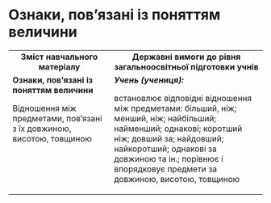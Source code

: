 # Ознаки, пов’язані із поняттям величини

<table>
  <tr>
    <td width="40%" align="center"><b>Зміст навчального матеріалу<b></td>
    <td width="60%" align="center"><b>Державні вимоги до рівня загальноосвітньої підготовки учнів</b></td>
  </tr>
  <tr>
    <td width="40%" style="vertical-align:top !important;"><b>Ознаки, пов’язані із поняттям величини</b>
<p>Відношення між предметами, пов’язані з їх довжиною, висотою, товщиною</td>
    <td width="60%" style:="vertical-align:top !important"><i><b>Учень (учениця):</b></i>
<p>встановлює відповідні відношення між предметами: більший, ніж; менший, ніж; найбільший; найменший; однакові; коротший ніж; довший за; найдовший; найкоротший; однакові за довжиною та ін.;
порівнює і впорядковує предмети за довжиною, висотою, товщиною
</td>
  </tr>
</table>

